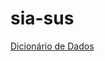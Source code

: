 # sia-sus

[Dicionário de Dados](https://github.com/carolinajacoby/sia-sus/blob/main/docs/Dicionario_Dados.md)

